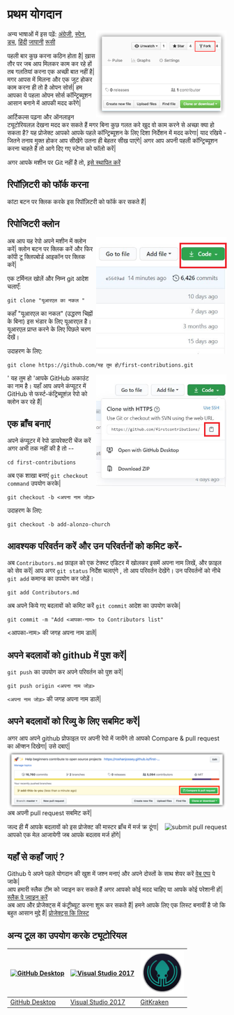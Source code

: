 # प्रथम योगदान

<img align="right" width="300" src="../assets/fork.png" alt="fork this repository" />

अन्य भाषाओं में इस पढ़ें: [अंग्रेजी](../README.md), [स्पेन](README.es.md), [डच](README.nl.md), [हिंदी](README.hi.md) [जापानी](README.ja.md) [रूसी](README.ru.md)

पहली बार कुछ करना कठिन होता है| ख़ास तौर पर जब आप मिलकर काम कर रहे हों तब गलतियां करना एक अच्छी बात नहीं है| मगर आपस में मिलना और एक जुट होकर काम करना ही तो है ओपन सोर्स| हम आपका ये पहला ओपन सोर्स कॉन्ट्रिब्यूशन आसान बनाने में आपकी मदद करेंगे|

आर्टिकल्स पढ़ना और ऑनलाइन ट्यूटोरियलज़ देखना मदद कर सकते हैं मगर बिना कुछ गलत करे खुद वो काम करने से अच्छा क्या हो सकता है? यह प्रोजेक्ट आपको आपके पहले कॉन्ट्रिब्यूशन के लिए दिशा निर्देशन में मदद करेगा| याद रखिये - जितने तनाव मुक्त होकर आप सीखेंगे उतना ही बेहतर सीख पाएंगे| अगर आप अपनी पहली कॉन्ट्रिब्यूशन करना चाहते हैं तो आगे दिए गए स्टेप्स को फॉलो करें|

अगर आपके मशीन पर Git नहीं है तो, [इसे स्थापित करें](https://help.github.com/articles/set-up-git/)

## रिपॉज़िटरी को फॉर्क करना

कांटा बटन पर क्लिक करके इस रिपॉज़िटरी को फॉर्क कर सकते हैं| 

## रिपोजिटरी क्लोन

<img align="right" width="300" src="../assets/clone.png" alt="clone this repository" />

अब आप यह रेपो अपने मशीन में क्लोन करें| क्लोन बटन पर क्लिक करें और फिर कॉपी टू क्लिपबोर्ड आइकॉन पर क्लिक करें|

एक टर्मिनल खोलें और निम्न git आदेश चलाएँ:

```
git clone "यूआरएल का नकल "
```

कहाँ "यूआरएल का नकल" (उद्धरण चिह्नों के बिना) इस भंडार के लिए यूआरएल  है। यूआरएल प्राप्त करने के लिए पिछले चरण देखें।

उदाहरण के लिए:

```
git clone https://github.com/यह तुम हो/first-contributions.git
```

<img align="right" width="300" src="../assets/copy-to-clipboard.png" alt="copy URL to clipboard" />

' यह तुम हो 'आपके GitHub अकाउंट का नाम है। यहाँ आप अपने कंप्यूटर में GitHub से फर्स्ट-कंट्रिब्यूशंज़ रेपो को क्लोन कर रहे हैं|

## एक ब्राँच बनाएं

अपने कंप्यूटर में रेपो डायरेक्टरी चेंज करें अगर अभी तक नहीं की है तो -- 

```
cd first-contributions
```

अब एक शाखा बनाएं `git checkout command` उपयोग करके|

```
git checkout -b <अपना नाम जोड़>
```

उदाहरण के लिए:

```
git checkout -b add-alonzo-church
```

## आवश्यक परिवर्तन करें और उन परिवर्तनों को कमिट करें-

अब `Contributors.md` फ़ाइल को एक टेक्स्ट एडिटर में खोलकर इसमें अपना नाम लिखें, और फ़ाइल को सेव करें| आप अगर `git status` निर्देश चलाएंगे , तो आप परिवर्तन देखेंगे। उन परिवर्तनों को नीचे `git add` कमान्ड का उपयोग कर जोड़ें।

```
git add Contributors.md
```

अब अपने किये गए बदलावों को कमिट करें `git commit` आदेश का उपयोग करके|

```
git commit -m "Add <आपका-नाम> to Contributors list"
```

<आपका-नाम> की जगह अपना नाम डालें|

## अपने बदलावों को github में पुश करें|

`git push` का उपयोग कर अपने परिवर्तन को पुश करें|

```
git push origin <अपना नाम जोड़>
```

`<अपना नाम जोड़>` की जगह अपना नाम डालें|

## अपने बदलावों को रिव्यु के लिए सबमिट करें|

अगर आप अपने github प्रोफाइल पर अपनी रेपो में जायेंगे तो आपको Compare & pull request का ऑप्शन दिखेगा| उसे दबाएं|
<img style="float: right;" src="../assets/compare-and-pull.png" alt="create a pull request" />

अब अपनी pull request सबमिट करें|

<img style="float: right;" src="../assets/submit-pull.png" alt="submit pull request" />
जल्द ही मैं आपके बदलावों को इस प्रोजेक्ट की मास्टर ब्राँच में मर्ज क्र दूंगा| आपको एक मेल आजायेगी जब आपके बदलाव मर्ज होंगे|

## यहाँ से कहाँ जाएं ?

Github पे अपने पहले योगदान की खुश में जश्न मनाएं और अपने दोस्तों के साथ शेयर करें [वेब एप्प](https://roshanjossey.github.io/first-contributions/#social-share) पे जाके| <br/>
आप हमारी स्लैक टीम को ज्वाइन कर सकते हैं अगर आपको कोई मदद चाहिए या आपके कोई परेशानी हों| [स्लैक पे ज्वाइन करें](https://firstcontributions.herokuapp.com) <br/>
अब आप और प्रोजेक्ट्स में कंट्रीब्यूट करना शुरू कर सकते हैं| हमने आपके लिए एक लिस्ट बनायीं है जो कि बहुत आसान मुद्दे हैं| [प्रोजेक्ट्स कि लिस्ट](https://roshanjossey.github.io/first-contributions/#project-list)<br/>

## अन्य टूल का उपयोग करके ट्यूटोरियल

|<a href="github-desktop-tutorial.md"><img alt="GitHub Desktop" src="https://desktop.github.com/images/desktop-icon.svg" width="100"></a>|<a href="github-windows-vs2017-tutorial.md"><img alt="Visual Studio 2017" src="https://camo.githubusercontent.com/4dc59d7919925e4ebab5a98180b2a9d21446ca53/68747470733a2f2f6c68362e676f6f676c6575736572636f6e74656e742e636f6d2f30657865323578584f7263566e726e33544964736735342d344677684341716f466d6f3545494d795a7443464e39706d763633484e427375457939643771656a7158782d486c49615159342d42526b6c6a6636373d77313336362d68363239" width="100"></a>|<a href="gitkraken-tutorial.md"><img alt="GitKraken" src="/assets/gk-icon.png" width="100"></a>|
|---|---|---|
|[GitHub Desktop](../github-desktop-tutorial.md)|[Visual Studio 2017](../github-windows-vs2017-tutorial.md)|[GitKraken](../gitkraken-tutorial.md)|
